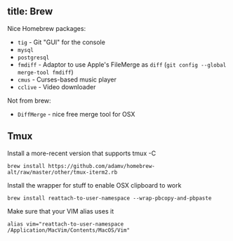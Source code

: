 title: Brew
---

Nice Homebrew packages:

 * `tig` - Git "GUI" for the console
 * `mysql`
 * `postgresql`
 * `fmdiff` - Adaptor to use Apple's FileMerge as `diff` (`git config --global merge-tool fmdiff`)
 * `cmus` - Curses-based music player
 * `cclive` - Video downloader

 Not from brew:

* `DiffMerge` - nice free merge tool for OSX

Tmux
----

Install a more-recent version that supports tmux -C

    brew install https://github.com/adamv/homebrew-alt/raw/master/other/tmux-iterm2.rb

Install the wrapper for stuff to enable OSX clipboard to work

    brew install reattach-to-user-namespace --wrap-pbcopy-and-pbpaste

Make sure that your VIM alias uses it

    alias vim="reattach-to-user-namespace /Application/MacVim/Contents/MacOS/Vim"
